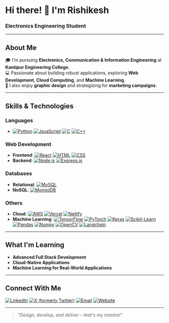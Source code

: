 # Hi there! 👋 I'm Rishikesh

### **Electronics Engineering Student**

---

## About Me

🎓 I'm pursuing **Electronics, Communication & Information Engineering** at **Kantipur Engineering College**.  
💻 Passionate about building robust applications, exploring **Web Development**, **Cloud Computing**, and **Machine Learning**.  
🎨 I also enjoy **graphic design** and strategizing for **marketing campaigns**.

---

## Skills & Technologies

### Languages

- [![Python](https://img.shields.io/badge/Python-3776AB?style=flat&logo=python&logoColor=white)](https://www.python.org/) [![JavaScript](https://img.shields.io/badge/JavaScript-F7DF1E?style=flat&logo=javascript&logoColor=black)](https://www.javascript.com/) [![C](https://img.shields.io/badge/C-00599C?style=flat&logo=c&logoColor=white)](https://en.cppreference.com/w/c/language) [![C++](https://img.shields.io/badge/C%2B%2B-00599C?style=flat&logo=c%2B%2B&logoColor=white)](https://en.cppreference.com/w/cpp)

### Web Development

- **Frontend**: [![React](https://img.shields.io/badge/React-20232A?style=flat&logo=react&logoColor=61DAFB)](https://reactjs.org/) [![HTML](https://img.shields.io/badge/HTML5-E34F26?style=flat&logo=html5&logoColor=white)](https://html.spec.whatwg.org/) [![CSS](https://img.shields.io/badge/CSS3-1572B6?style=flat&logo=css3&logoColor=white)](https://www.w3.org/Style/CSS/)
- **Backend**: [![Node.js](https://img.shields.io/badge/Node.js-339933?style=flat&logo=node.js&logoColor=white)](https://nodejs.org/) [![Express.js](https://img.shields.io/badge/Express.js-000000?style=flat&logo=express&logoColor=white)](https://expressjs.com/)

### Databases

- **Relational**: [![MySQL](https://img.shields.io/badge/MySQL-00000F?style=flat&logo=mysql&logoColor=white)](https://www.mysql.com/)
- **NoSQL**: [![MongoDB](https://img.shields.io/badge/MongoDB-4EA94B?style=flat&logo=mongodb&logoColor=white)](https://www.mongodb.com/)

### Others

- **Cloud**: [![AWS](https://img.shields.io/badge/AWS-232F3E?style=flat&logo=amazon-aws&logoColor=white)](https://aws.amazon.com/) [![Vercel](https://img.shields.io/badge/Vercel-000000?style=flat&logo=vercel&logoColor=white)](https://vercel.com/) [![Netlify](https://img.shields.io/badge/Netlify-00C7B7?style=flat&logo=netlify&logoColor=white)](https://www.netlify.com/)
- **Machine Learning**: [![TensorFlow](https://img.shields.io/badge/TensorFlow-FF6F00?style=flat&logo=tensorflow&logoColor=white)](https://www.tensorflow.org/) [![PyTorch](https://img.shields.io/badge/PyTorch-EE4C2C?style=flat&logo=pytorch&logoColor=white)](https://pytorch.org/) [![Keras](https://img.shields.io/badge/Keras-D00000?style=flat&logo=keras&logoColor=white)](https://keras.io/) [![Scikit-Learn](https://img.shields.io/badge/Scikit-Learn-F7931E?style=flat&logo=scikit-learn&logoColor=white)](https://scikit-learn.org/) [![Pandas](https://img.shields.io/badge/Pandas-150458?style=flat&logo=pandas&logoColor=white)](https://pandas.pydata.org/) [![Numpy](https://img.shields.io/badge/Numpy-777BB4?style=flat&logo=numpy&logoColor=white)](https://numpy.org/) [![OpenCV](https://img.shields.io/badge/OpenCV-5C3EE8?style=flat&logo=opencv&logoColor=white)](https://opencv.org/) [![Langchain](https://img.shields.io/badge/Langchain-000000?style=flat&logo=langchain&logoColor=white)](https://langchain.com/)

---

## What I'm Learning

- **Advanced Full Stack Development**
- **Cloud-Native Applications**
- **Machine Learning for Real-World Applications**

---

## Connect With Me

[![LinkedIn](https://img.shields.io/badge/-LinkedIn-0077B5?style=flat&logo=LinkedIn&logoColor=white)](https://linkedin.com/in/rishikeshgautam) [![X (formerly Twitter)](https://img.shields.io/badge/-X-1DA1F2?style=flat&logo=X&logoColor=white)](https://twitter.com/rishishares) [![Email](https://img.shields.io/badge/-Email-D14836?style=flat&logo=Gmail&logoColor=white)](mailto:hi@rishikesh.info.np) [![Website](https://img.shields.io/badge/-Website-000000?style=flat&logo=Google-Chrome&logoColor=white)](https://rishikesh.info.np)

---

> _"Design, develop, and deliver – that's my mantra!"_
